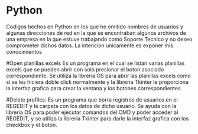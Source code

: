 # Python
Codigos hechos en Python en los que he omitido nombres de usuarios y algunas direcciones de red en la que se encontraban algunos archivos de una empresa 
en la que estuve trabajando como Soporte Tecnico y no deseo comprometer dichos datos. La intencion unicamente es exponer mis conocimientos 


#Open planillas excels
Es un programa en el cual se listan varias planillas excels que se pueden abrir con solo presionar el boton asociado correspondiente. Se utiliza la libreria OS para abrir las planillas excels como si se les hiciera doble click normalmente y la libreria Tkinter le proporciona la interfaz grafica para crear la ventana y los botones correspondientes.


#Delete profiles:
Es un programa que borra registros de usuarios en el REGEDIT y la carpeta con los datos de dicho usuario. Se ayuda con la libreria OS para poder ejecutar comandos del CMD y poder acceder al REGEDIT, y se utiliza la libreria Tkinter para darle la interfaz grafica con los checkbox y el boton.
